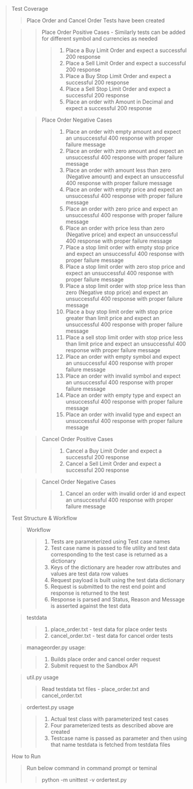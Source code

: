 >Test Coverage
>>Place Order and Cancel Order Tests have been created
>
>>>Place Order Positive Cases - Similarly tests can be added for different symbol and currencies as needed
>>>>1. Place a Buy Limit Order and expect a successful 200 response
>>>>2. Place a Sell Limit Order and expect a successful 200 response
>>>>3. Place a Buy Stop Limit Order and expect a successful 200 response
>>>>4. Place a Sell Stop Limit Order and expect a successful 200 response
>>>>5. Place an order with Amount in Decimal and expect a successful 200 response
> 
>>>Place Order Negative Cases
>>>>1. Place an order with empty amount and expect an unsuccessful 400 response with proper failure message
>>>>2. Place an order with zero amount and expect an unsuccessful 400 response with proper failure message
>>>>3. Place an order with amount less than zero (Negative amount) and expect an unsuccessful 400 response with proper failure message
>>>>4. Place an order with empty price and expect an unsuccessful 400 response with proper failure message
>>>>5. Place an order with zero price and expect an unsuccessful 400 response with proper failure message
>>>>6. Place an order with price less than zero (Negative price) and expect an unsuccessful 400 response with proper failure message
>>>>7. Place a stop limit order with empty stop price and expect an unsuccessful 400 response with proper failure message
>>>>8. Place a stop limit order with zero stop price and expect an unsuccessful 400 response with proper failure message
>>>>9. Place a stop limit order with stop price less than zero (Negative stop price) and expect an unsuccessful 400 response with proper failure message
>>>>10. Place a buy stop limit order with stop price greater than limit price and expect an unsuccessful 400 response with proper failure message
>>>>11. Place a sell stop limit order with stop price less than limit price and expect an unsuccessful 400 response with proper failure message
>>>>12. Place an order with empty symbol and expect an unsuccessful 400 response with proper failure message
>>>>13. Place an order with invalid symbol and expect an unsuccessful 400 response with proper failure message
>>>>14. Place an order with empty type and expect an unsuccessful 400 response with proper failure message
>>>>15. Place an order with invalid type and expect an unsuccessful 400 response with proper failure message
>
>>>Cancel Order Positive Cases
>>>>1. Cancel a Buy Limit Order and expect a successful 200 response
>>>>2. Cancel a Sell Limit Order and expect a successful 200 response
>
>>>Cancel Order Negative Cases
>>>>1. Cancel an order with invalid order id and expect an unsuccessful 400 response with proper failure message
>
>Test Structure & Workflow
>
>>Workflow
>>>1. Tests are parameterized using Test case names
>>>2. Test case name is passed to file utility and test data corresponding to the test case is returned as a dictionary
>>>3. Keys of the dictionary are header row attributes and values are test data row values
>>>4. Request payload is built using the test data dictionary
>>>5. Request is submitted to the rest end point and response is returned to the test
>>>6. Response is parsed and Status, Reason and Message is asserted against the test data
>
>>testdata
>>>1. place_order.txt - test data for place order tests
>>>2. cancel_order.txt - test data for cancel order tests
>
>>manageorder.py usage:
>>>1. Builds place order and cancel order request
>>>2. Submit request to the Sandbox API
>
>>util.py usage
>>>Read testdata txt files - place_order.txt and cancel_order.txt
>
>>ordertest.py usage
>>>1. Actual test class with parameterized test cases
>>>2. Four parameterized tests as described above are created
>>>3. Testcase name is passed as parameter and then using that name testdata is fetched from testdata files
>
>How to Run
>>Run below command in command prompt or teminal
>>>python -m unittest -v ordertest.py
 
